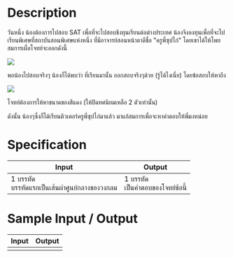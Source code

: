 # Description
วันหนึ่ง น้องต้องการไปสอบ SAT เพื่อที่จะไปสอบชิงทุนเรียนต่อต่างประเทศ น้องจึงลงทุนเพื่อที่จะไปเรียนพิเศษที่สถาบันสอนพิเศษแห่งหนึ่ง ที่มีอาจารย์สอนหน้าตาดีชื่อ "ครูพี่ซุปไก่" โดยเขาได้ให้โพยสมการเผื่อโจทย์จะออกดังนี้

![](https://blog.prepscholar.com/hs-fs/hubfs/body_mathintro.png?t=1498249088734&width=640&name=body_mathintro.png)

พอน้องไปสอบจริงๆ น้องก็ได้พบว่า ที่เรียนมานั้น ออกสอบจริงๆด้วย (รู้ได้ไงเนี่ย) โดยข้อสอบให้หาถึง

![](https://lh6.googleusercontent.com/mptN8t4PZ318yOAYYk13wSJwXpQmHCdI-3o2uOHh1SFBSM4WsIPzS2vUokLTKcSmu_5lqRtd_A0UHup1tA7dfXYuFE8w6CM4BeLs9Ap2Yne7fNY1jG2F28sE6tsZ40Njxw)

โจทย์ต้องการให้หาขนาดของสีแดง (ให้ปัดทศนิยมเหลือ 2 ตัวเท่านั้น)

ดังนั้น น้องๆซึ่งก็ได้เรียนติวเตอร์ครูพี่ซุปไก่มาแล้ว มาแก้สมการเพื่อจะหาคำตอบให้พี่มงหน่อย

# Specification
|Input|Output|
|-|-|
|1 บรรทัด <br> บรรทัดแรกเป็นเส้นผ่าศูนย์กลางของวงกลม|1 บรรทัด <br> เป็นคำตอบของโจทย์ข้อนี้|

# Sample Input / Output
|Input|Output|
|-|-|
|||
